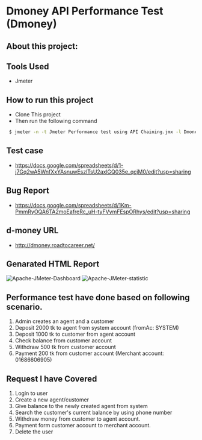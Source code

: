 # Dmoney API Performance Test (Dmoney)

## About this project:

## Tools Used
- Jmeter


## How to run this project

- Clone This project
- Then run the following command 

```bash
 $ jmeter -n -t Jmeter Performance test using API Chaining.jmx -l Dmoney-Load-Test.csv -e -o Reports
```



## Test case
- https://docs.google.com/spreadsheets/d/1-j7Gq2wA5WnfXxYAsnuwEszlTsU2axlGQ035e_qcjM0/edit?usp=sharing
## Bug Report
- https://docs.google.com/spreadsheets/d/1Km-PmmRyOQA6TA2moEafreRc_uH-tyFVymFEspORhys/edit?usp=sharing
## d-money URL
- http://dmoney.roadtocareer.net/

## Genarated HTML Report
  ![Apache-JMeter-Dashboard](https://github.com/Rajaul-Islam/demo-transaction-api-jmeter/assets/86623372/2916cbb7-da11-402c-944e-9446ac57066e)
  ![Apache-JMeter-statistic](https://github.com/Rajaul-Islam/demo-transaction-api-jmeter/assets/86623372/2a40c22b-1a3d-4058-92a2-fc2231abd7c3)




## Performance test have done based on following scenario.

1. Admin creates an agent and a customer
2. Deposit 2000 tk to agent from system account (fromAc: SYSTEM)
3. Deposit 1000 tk to customer from agent account
4. Check balance from customer account
5. Withdraw 500 tk from customer account
6. Payment 200 tk from customer account (Merchant account: 01686606905)

## Request I have Covered

1. Login to user
2. Create a new agent/customer
3. Give balance to the newly created agent from system
4. Search the customer's current balance by using phone number
5. Withdraw money from customer to agent account.
6. Payment form customer account to merchant account.
7. Delete the user
